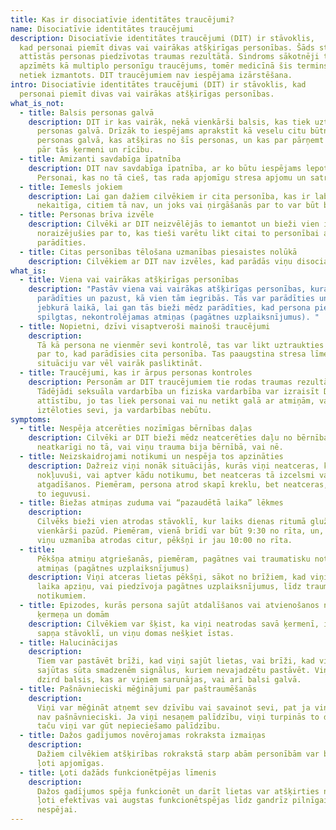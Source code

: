 ```yaml
---
title: Kas ir disociatīvie identitātes traucējumi?
name: Disociatīvie identitātes traucējumi
description: Disociatīvie identitātes traucējumi (DIT) ir stāvoklis,
  kad personai piemīt divas vai vairākas atšķirīgas personības. Šāds stāvoklis
  attīstās personas piedzīvotas traumas rezultātā. Sindroms sākotnēji tika
  apzīmēts kā multiplo personīgu traucējums, tomēr medicīnā šis termins vairs
  netiek izmantots. DIT traucējumiem nav iespējama izārstēšana.
intro: Disociatīvie identitātes traucējumi (DIT) ir stāvoklis, kad
  personai piemīt divas vai vairākas atšķirīgas personības.
what_is_not:
  - title: Balsis personas galvā
    description: DIT ir kas vairāk, nekā vienkārši balsis, kas tiek uztvertas
      personas galvā. Drīzāk to iespējams aprakstīt kā veselu citu būtni vienas
      personas galvā, kas atšķiras no šīs personas, un kas par pārņemt vadību
      pār tās ķermeni un rīcību.
  - title: Amizanti savdabīga īpatnība
    description: DIT nav savdabīga īpatnība, ar ko būtu iespējams lepoties.
      Personai, kas no tā cieš, tas rada apjomīgu stresa apjomu un satraukumu.
  - title: Iemesls jokiem
    description: Lai gan dažiem cilvēkiem ir cita personība, kas ir labvēlīga un
      nekaitīga, citiem tā nav, un joks vai ņirgāšanās par to var būt bīstami.
  - title: Personas brīva izvēle
    description: Cilvēki ar DIT neizvēlējās to iemantot un bieži vien ir
      noraizējušies par to, kas tieši varētu likt citai to personībai atkal
      parādīties.
  - title: Citas personības tēlošana uzmanības piesaistes nolūkā
    description: Cilvēkiem ar DIT nav izvēles, kad parādās viņu disociatīvie traucējumi.
what_is:
  - title: Viena vai vairākas atšķirīgas personības
    description: "Pastāv viena vai vairākas atšķirīgas personības, kuras var
      parādīties un pazust, kā vien tām iegribās. Tās var parādīties un pazust
      jebkurā laikā, lai gan tās bieži mēdz parādīties, kad persona piedzīvo
      spilgtas, nekontrolējamas atmiņas (pagātnes uzplaiksnījumus). "
  - title: Nopietni, dzīvi visaptveroši mainoši traucējumi
    description:
      Tā kā persona ne vienmēr sevi kontrolē, tas var likt uztraukties
      par to, kad parādīsies cita personība. Tas paaugstina stresa līmeni, kas
      situāciju var vēl vairāk pasliktināt.
  - title: Traucējumi, kas ir ārpus personas kontroles
    description: Personām ar DIT traucējumiem tie rodas traumas rezultātā.
      Tādējādi seksuāla vardarbība un fiziska vardarbība var izraisīt DIT
      attīstību, jo tas liek personai vai nu netikt galā ar atmiņām, vai arī
      iztēloties sevi, ja vardarbības nebūtu.
symptoms:
  - title: Nespēja atcerēties nozīmīgas bērnības daļas
    description: Cilvēki ar DIT bieži mēdz neatcerēties daļu no bērnības
      neatkarīgi no tā, vai viņu trauma bija bērnībā, vai nē.
  - title: Neizskaidrojami notikumi un nespēja tos apzināties
    description: Dažreiz viņi nonāk situācijās, kurās viņi neatceras, kā ir
      nokļuvuši, vai aptver kādu notikumu, bet neatceras tā izcelsmi vai
      atgadīšanos. Piemēram, persona atrod skapī kreklu, bet neatceras, ka būtu
      to ieguvusi.
  - title: Biežas atmiņas zuduma vai “pazaudētā laika” lēkmes
    description:
      Cilvēks bieži vien atrodas stāvoklī, kur laiks dienas ritumā gluži
      vienkārši pazūd. Piemēram, vienā brīdī var būt 9:30 no rīta, un, kamēr
      viņu uzmanība atrodas citur, pēkšņi ir jau 10:00 no rīta.
  - title:
      Pēkšņa atmiņu atgriešanās, piemēram, pagātnes vai traumatisku notikumu
      atmiņas (pagātnes uzplaiksnījumus)
    description: Viņi atceras lietas pēkšņi, sākot no brīžiem, kad viņi zaudēja
      laika apziņu, vai piedzīvoja pagātnes uzplaiksnījumus, līdz traumatiskiem
      notikumiem.
  - title: Epizodes, kurās persona sajūt atdalīšanos vai atvienošanos no sava
      ķermeņa un domām
    description: Cilvēkiem var šķist, ka viņi neatrodas savā ķermenī, ir daļēji
      sapņa stāvoklī, un viņu domas nešķiet īstas.
  - title: Halucinācijas
    description:
      Tiem var pastāvēt brīži, kad viņi sajūt lietas, vai brīži, kad viņu
      sajūtas sūta smadzenēm signālus, kuriem nevajadzētu pastāvēt. Viņi arī
      dzird balsis, kas ar viņiem sarunājas, vai arī balsi galvā.
  - title: Pašnāvnieciski mēģinājumi par paštraumēšanās
    description:
      Viņi var mēģināt atņemt sev dzīvību vai savainot sevi, pat ja viņi
      nav pašnāvnieciski. Ja viņi nesaņem palīdzību, viņi turpinās to darīt,
      taču viņi var gūt nepieciešamo palīdzību.
  - title: Dažos gadījumos novērojamas rokraksta izmaiņas
    description:
      Dažiem cilvēkiem atšķirības rokrakstā starp abām personībām var būt
      ļoti apjomīgas.
  - title: Ļoti dažāds funkcionētpējas līmenis
    description:
      Dažos gadījumos spēja funkcionēt un darīt lietas var atšķirties no
      ļoti efektīvas vai augstas funkcionētspējas līdz gandrīz pilnīgai
      nespējai.
---
```

